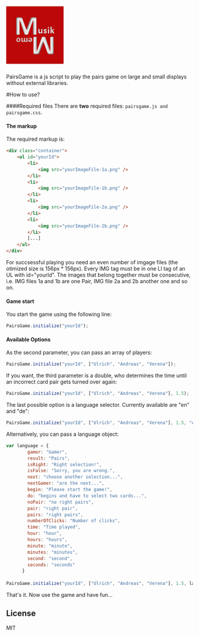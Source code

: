 ![pairs game](default.png)
======

PairsGame is a js script to play the pairs game on large and small displays without external libraries.

#How to use?

####Required files
There are **two** required files: ```pairsgame.js and pairsgame.css```. 

#### The markup
The required markup is:
 
```html
<div class="container">
	<ul id="yourId">
	    <li>
			<img src="yourImageFile-1a.png" />
		</li>
	    <li>
			<img src="yourImageFile-1b.png" />
		</li>
	    <li>
			<img src="yourImageFile-2a.png" />
		</li>
	    <li>
			<img src="yourImageFile-2b.png" />
		</li>
		[...]
	</ul>
</div>
```

For succsessful playing you need an even number of imgage files (the otimized size is 156px * 156px). Every IMG tag must be in one LI tag of an UL with id="yourId". The images that belong together must be consecutive, i.e. IMG files 1a and 1b are one Pair, IMG file 2a and 2b another one and so on.

#### Game start

You start the game using the following line:

````js
PairsGame.initialize("yourId");
```` 

#### Available Options

As the second parameter, you can pass an array of players:
````js
PairsGame.initialize("yourId", ["Ulrich", "Andreas", "Verena"]);
```` 
If you want, the third parameter is a double, who determines the time until an incorrect card pair gets turned over again:
````js
PairsGame.initialize("yourId", ["Ulrich", "Andreas", "Verena"], 1.5);
```` 
The last possible option is a language selector. Currently available are "en" and "de":
````js
PairsGame.initialize("yourId", ["Ulrich", "Andreas", "Verena"], 1.5, "en");
````
Alternatively, you can pass a language object:
````js
var language = {
        gamer: "Gamer",
        result: "Pairs",
        isRight: "Right selection!",
        isFalse: "Sorry, you are wrong.",
        next: "choose another selection...",
        nextGamer: "are the next...",
        begin: "Please start the game!",
        do: "begins and have to select two cards...",
        noPair: "no right pairs",
        pair: "right pair",
        pairs: "right pairs",
        numberOfClicks: "Number of clicks",
        time: "Time played",
        hour: "hour",
        hours: "hours",
        minute: "minute",
        minutes: "minutes",
        second: "second",
        seconds: "seconds"
      }

PairsGame.initialize("yourId", ["Ulrich", "Andreas", "Verena"], 1.5, language);
````
That's it. Now use the game and have fun...

## License

MIT
